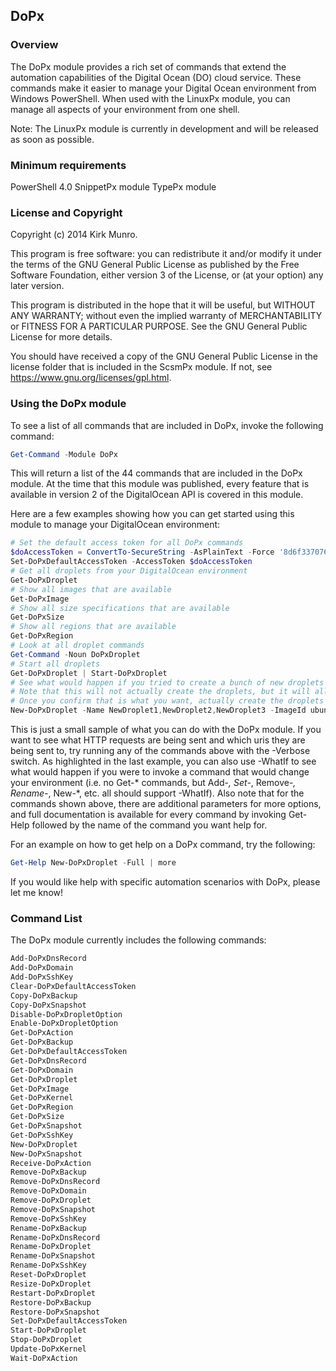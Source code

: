 ﻿## DoPx

### Overview

The DoPx module provides a rich set of commands that extend the automation
capabilities of the Digital Ocean (DO) cloud service. These commands make it
easier to manage your Digital Ocean environment from Windows PowerShell. When
used with the LinuxPx module, you can manage all aspects of your environment
from one shell.

Note: The LinuxPx module is currently in development and will be released as
soon as possible.

### Minimum requirements

PowerShell 4.0
SnippetPx module
TypePx module

### License and Copyright

Copyright (c) 2014 Kirk Munro.

This program is free software: you can redistribute it and/or modify it under
the terms of the GNU General Public License as published by the Free Software
Foundation, either version 3 of the License, or (at your option) any later
version.

This program is distributed in the hope that it will be useful, but WITHOUT
ANY WARRANTY; without even the implied warranty of MERCHANTABILITY or FITNESS
FOR A PARTICULAR PURPOSE. See the GNU General Public License for more details.

You should have received a copy of the GNU General Public License in the
license folder that is included in the ScsmPx module. If not, see
<https://www.gnu.org/licenses/gpl.html>.

### Using the DoPx module

To see a list of all commands that are included in DoPx, invoke the following
command:

```powershell
Get-Command -Module DoPx
```

This will return a list of the 44 commands that are included in the DoPx module.
At the time that this module was published, every feature that is available in
version 2 of the DigitalOcean API is covered in this module.

Here are a few examples showing how you can get started using this module to
manage your DigitalOcean environment:

```powershell
# Set the default access token for all DoPx commands
$doAccessToken = ConvertTo-SecureString -AsPlainText -Force '8d6f337076302316dca51e78d3068da231ccaa9077e8e94d28bcf91db7fc3a4a'
Set-DoPxDefaultAccessToken -AccessToken $doAccessToken
# Get all droplets from your DigitalOcean environment
Get-DoPxDroplet
# Show all images that are available
Get-DoPxImage
# Show all size specifications that are available
Get-DoPxSize
# Show all regions that are available
Get-DoPxRegion
# Look at all droplet commands
Get-Command -Noun DoPxDroplet
# Start all droplets
Get-DoPxDroplet | Start-DoPxDroplet
# See what would happen if you tried to create a bunch of new droplets with IPv6 and private networking enabled using the following command
# Note that this will not actually create the droplets, but it will allow you to see what type of HTTP request is being used, the body the message would contain, and the target uri where the request would be sent
# Once you confirm that is what you want, actually create the droplets by removing -WhatIf from the command
New-DoPxDroplet -Name NewDroplet1,NewDroplet2,NewDroplet3 -ImageId ubuntu-14-04-x64 -Size 4gb -Region nyc3 -EnableIPv6 -EnablePrivateNetworking -WhatIf
```

This is just a small sample of what you can do with the DoPx module. If you want
to see what HTTP requests are being sent and which uris they are being sent to,
try running any of the commands above with the -Verbose switch. As highlighted in
the last example, you can also use -WhatIf to see what would happen if you were
to invoke a command that would change your environment (i.e. no Get-* commands,
but Add-*, Set-*, Remove-*, Rename-*, New-*, etc. all should support -WhatIf).
Also note that for the commands shown above, there are additional parameters for
more options, and full documentation is available for every command by invoking
Get-Help followed by the name of the command you want help for.

For an example on how to get help on a DoPx command, try the following:

```powershell
Get-Help New-DoPxDroplet -Full | more
```

If you would like help with specific automation scenarios with DoPx, please let
me know!

### Command List

The DoPx module currently includes the following commands:

```powershell
Add-DoPxDnsRecord
Add-DoPxDomain
Add-DoPxSshKey
Clear-DoPxDefaultAccessToken
Copy-DoPxBackup
Copy-DoPxSnapshot
Disable-DoPxDropletOption
Enable-DoPxDropletOption
Get-DoPxAction
Get-DoPxBackup
Get-DoPxDefaultAccessToken
Get-DoPxDnsRecord
Get-DoPxDomain
Get-DoPxDroplet
Get-DoPxImage
Get-DoPxKernel
Get-DoPxRegion
Get-DoPxSize
Get-DoPxSnapshot
Get-DoPxSshKey
New-DoPxDroplet
New-DoPxSnapshot
Receive-DoPxAction
Remove-DoPxBackup
Remove-DoPxDnsRecord
Remove-DoPxDomain
Remove-DoPxDroplet
Remove-DoPxSnapshot
Remove-DoPxSshKey
Rename-DoPxBackup
Rename-DoPxDnsRecord
Rename-DoPxDroplet
Rename-DoPxSnapshot
Rename-DoPxSshKey
Reset-DoPxDroplet
Resize-DoPxDroplet
Restart-DoPxDroplet
Restore-DoPxBackup
Restore-DoPxSnapshot
Set-DoPxDefaultAccessToken
Start-DoPxDroplet
Stop-DoPxDroplet
Update-DoPxKernel
Wait-DoPxAction
```